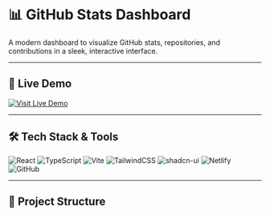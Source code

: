 # 📊 GitHub Stats Dashboard

A modern dashboard to visualize GitHub stats, repositories, and contributions in a sleek, interactive interface.

---

## 🚀 Live Demo

[![Visit Live Demo](https://img.shields.io/badge/Live-Demo-Visit%20Now-brightgreen?style=for-the-badge&logo=netlify&logoColor=white)](https://my-stats-dashboard1.netlify.app)


---

## 🛠 Tech Stack & Tools

![React](https://img.shields.io/badge/-React-61DAFB?style=for-the-badge&logo=react&logoColor=white)
![TypeScript](https://img.shields.io/badge/-TypeScript-3178C6?style=for-the-badge&logo=typescript&logoColor=white)
![Vite](https://img.shields.io/badge/-Vite-646CFF?style=for-the-badge&logo=vite&logoColor=white)
![TailwindCSS](https://img.shields.io/badge/-Tailwind_CSS-06B6D4?style=for-the-badge&logo=tailwind-css&logoColor=white)
![shadcn-ui](https://img.shields.io/badge/-shadcn_ui-8B5CF6?style=for-the-badge)
![Netlify](https://img.shields.io/badge/-Netlify-00C7B7?style=for-the-badge&logo=netlify&logoColor=white)
![GitHub](https://img.shields.io/badge/-GitHub-181717?style=for-the-badge&logo=github&logoColor=white)

---

## 📁 Project Structure
